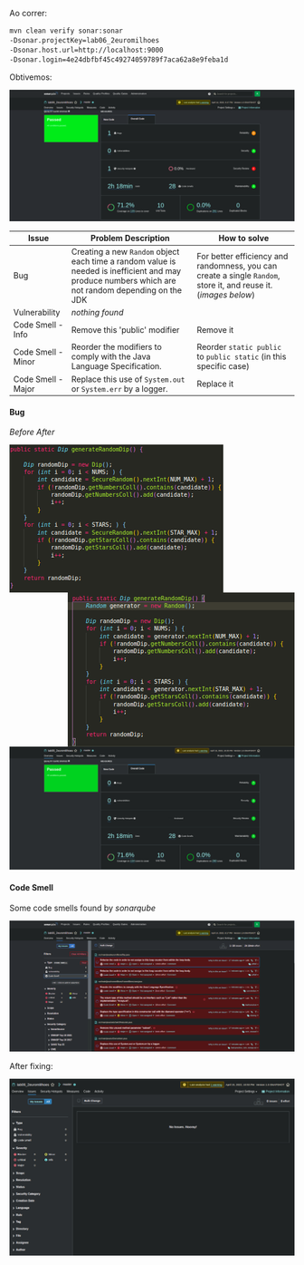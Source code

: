 

Ao correr:

```bash
mvn clean verify sonar:sonar   
-Dsonar.projectKey=lab06_2euromilhoes   
-Dsonar.host.url=http://localhost:9000   
-Dsonar.login=4e24dbfbf45c49274059789f7aca62a8e9feba1d
```

Obtivemos:

![sonar](images/sonar.png)



| Issue              | Problem Description                                          | How to solve                                                 |
| ------------------ | ------------------------------------------------------------ | ------------------------------------------------------------ |
| Bug                | Creating a new `Random` object each time a random value is needed is inefficient and may produce numbers which are not random depending on the JDK | For better efficiency and randomness, you can create a single `Random`, store it, and reuse it. (*images below*) |
| Vulnerability      | *nothing found*                                              |                                                              |
| Code Smell - Info  | Remove this 'public' modifier                                | Remove it                                                    |
| Code Smell - Minor | Reorder the modifiers to comply with the Java Language Specification. | Reorder `static public` to `public static` (in this specific case) |
| Code Smell - Major | Replace this use of `System.out` or `System.err` by a logger. | Replace it                                                   |



#### Bug

*Before*																						*After*

<img src="images/bug1.png" alt="bug1"  align="left"/><img src="images/bug2.png" alt="bug2"  align="right" />

















![overview](images/overview.png)



#### **Code Smell**

Some code smells found by *sonarqube*

![code-smell](images/code-smell.png)



After fixing:

![fixed](images/fixed.png)
